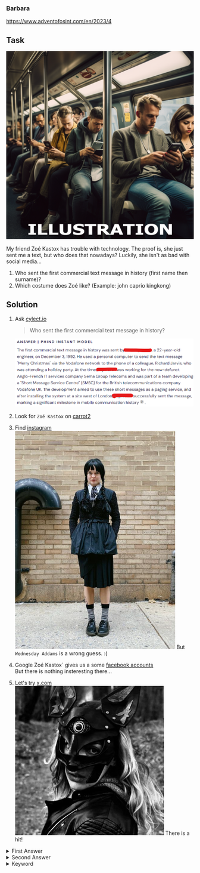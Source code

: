 ### Barbara

https://www.adventofosint.com/en/2023/4

## Task

![Message](assets\photo3.png)

My friend Zoé Kastox has trouble with technology. The proof is, she just sent me a text, but who does that nowadays? Luckily, she isn't as bad with social media...
1. Who sent the first commercial text message in history (first name then surname)?
2. Which costume does Zoé like?
(Example: john caprio kingkong)

## Solution

1. Ask [cylect.io](https://cylect.io/)
   > Who sent the first commercial text message in history?
   
   ![Answer](assets\sender.png)

2. Look for `Zoé Kastox` on [carrot2](https://search.carrot2.org/#/search/web/Zo%C3%A9%20Kastox/folders)
3. Find [instagram](https://www.instagram.com/zoeredleaf/)
![first guess](assets\girl1.png)
But `Wednesday Addams` is a wrong guess. :(

4. Google Zoé Kastox` gives us a some [facebook accounts](https://en-gb.facebook.com/public/Zoe-Kasta)  
But there is nothing insteresting there...

5. Let's try [x.com](https://x.com/ZKastox)
![first guess](assets\woman.jpg)
There is a hit!

<details><summary>First Answer</summary>`Neil Papworth`</details>

<details><summary>Second Answer</summary>`Catwomanh`</details>

<details><summary>Keyword</summary>`Chaussette orpheline`</details>